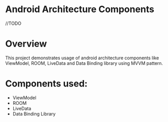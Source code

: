 # Android Architecture Components
//TODO

# Overview
This project demonstrates usage of android architecture components like ViewModel, ROOM, LiveData and Data Binding library using MVVM pattern.

# Components used:
* ViewModel
* ROOM
* LiveData
* Data Binding Library
